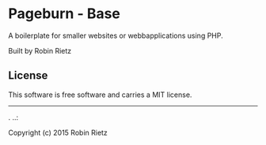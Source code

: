 Pageburn - Base
==================
 
A boilerplate for smaller websites or webbapplications using PHP.
 
Built by Robin Rietz
 
License 
------------------
 
This software is free software and carries a MIT license.
 
 
------------------
 .
..:
 
Copyright (c) 2015 Robin Rietz
